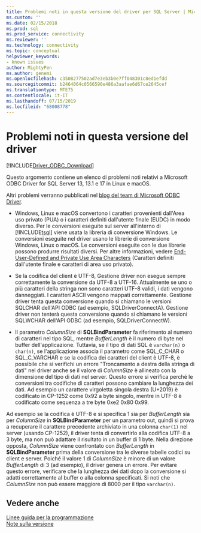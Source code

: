 ```yaml
---
title: Problemi noti in questa versione del driver per SQL Server | Microsoft Docs
ms.custom: ''
ms.date: 02/15/2018
ms.prod: sql
ms.prod_service: connectivity
ms.reviewer: ''
ms.technology: connectivity
ms.topic: conceptual
helpviewer_keywords:
- known issues
author: MightyPen
ms.author: genemi
ms.openlocfilehash: c3508277502ad7e3eb3b0e7ff048301c8ed1efdd
ms.sourcegitcommit: b2464064c0566590e486a3aafae6d67ce2645cef
ms.translationtype: MTE75
ms.contentlocale: it-IT
ms.lasthandoff: 07/15/2019
ms.locfileid: "68008778"
---
```

# <a name="known-issues-in-this-version-of-the-driver"></a>Problemi noti in questa versione del driver

[!INCLUDE[Driver_ODBC_Download](../../../includes/driver_odbc_download.md)]

Questo argomento contiene un elenco di problemi noti relativi a Microsoft ODBC Driver for SQL Server 13, 13.1 e 17 in Linux e macOS.

Altri problemi verranno pubblicati nel [blog del team di Microsoft ODBC Driver](https://blogs.msdn.com/b/sqlnativeclient/).  

- Windows, Linux e macOS convertono i caratteri provenienti dall'Area uso privato (PUA) o i caratteri definiti dall'utente finale (EUDC) in modo diverso. Per le conversioni eseguite sul server all'interno di [!INCLUDE[tsql](../../../includes/tsql-md.md)] viene usata la libreria di conversione Windows. Le conversioni eseguite nel driver usano le librerie di conversione Windows, Linux o macOS. Le conversioni eseguite con le due librerie possono produrre risultati diversi. Per altre informazioni, vedere [End-User-Defined and Private Use Area Characters](/windows/desktop/Intl/end-user-defined-characters) (Caratteri definiti dall'utente finale e caratteri di area uso privato).

- Se la codifica del client è UTF-8, Gestione driver non esegue sempre correttamente la conversione da UTF-8 a UTF-16. Attualmente se uno o più caratteri della stringa non sono caratteri UTF-8 validi, i dati vengono danneggiati. I caratteri ASCII vengono mappati correttamente. Gestione driver tenta questa conversione quando si chiamano le versioni SQLCHAR dell'API ODBC (ad esempio, SQLDriverConnectA). Gestione driver non tenterà questa conversione quando si chiamano le versioni SQLWCHAR dell'API ODBC (ad esempio, SQLDriverConnectW).  

- Il parametro *ColumnSize* di **SQLBindParameter** fa riferimento al numero di caratteri nel tipo SQL, mentre *BufferLength* è il numero di byte nel buffer dell'applicazione. Tuttavia, se il tipo di dati SQL è `varchar(n)` o `char(n)`, se l'applicazione associa il parametro come SQL_C_CHAR o SQL_C_VARCHAR e se la codifica dei caratteri del client è UTF-8, è possibile che si verifichi un errore "Troncamento a destra della stringa di dati" nel driver anche se il valore di *ColumnSize* è allineato con la dimensione del tipo di dati nel server. Questo errore si verifica perché le conversioni tra codifiche di caratteri possono cambiare la lunghezza dei dati. Ad esempio un carattere virgoletta singola destra (U+2019) è codificato in CP-1252 come 0x92 a byte singolo, mentre in UTF-8 è codificato come sequenza a tre byte 0xe2 0x80 0x99.

Ad esempio se la codifica è UTF-8 e si specifica 1 sia per *BufferLength* sia per *ColumnSize* in **SQLBindParameter** per un parametro out, quindi si prova a recuperare il carattere precedente archiviato in una colonna `char(1)` nel server (usando CP-1252), il driver tenta di convertirlo alla codifica UTF-8 a 3 byte, ma non può adattare il risultato in un buffer di 1 byte. Nella direzione opposta, *ColumnSize* viene confrontato con *BufferLength* in **SQLBindParameter** prima della conversione tra le diverse tabelle codici su client e server. Poiché il valore 1 di *ColumnSize* è minore di un valore *BufferLength* di 3 (ad esempio), il driver genera un errore. Per evitare questo errore, verificare che la lunghezza dei dati dopo la conversione si adatti correttamente al buffer o alla colonna specificati. Si noti che *ColumnSize* non può essere maggiore di 8000 per il tipo `varchar(n)`.

## <a name="see-also"></a>Vedere anche  
[Linee guida per la programmazione](../../../connect/odbc/linux-mac/programming-guidelines.md)  
[Note sulla versione](../../../connect/odbc/linux-mac/release-notes-odbc-sql-server-linux-mac.md)  

